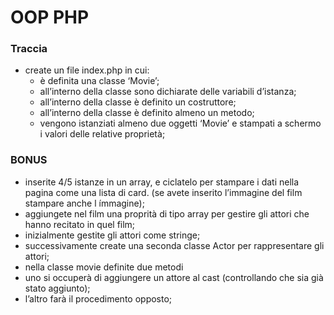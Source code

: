 # OOP PHP

### Traccia
- create un file index.php in cui:
    - è definita una classe ‘Movie’;
    - all’interno della classe sono dichiarate delle variabili d’istanza;
    - all’interno della classe è definito un costruttore;
    - all’interno della classe è definito almeno un metodo;
    - vengono istanziati almeno due oggetti ‘Movie’ e stampati a schermo i valori delle relative proprietà;

### BONUS
- inserite 4/5 istanze in un array, e ciclatelo per stampare i dati nella pagina come una lista di card. (se avete inserito l’immagine del film stampare anche l ímmagine);
- aggiungete nel film una proprità di tipo array per gestire gli attori che hanno recitato in quel film;
- inizialmente gestite gli attori come stringe;
- successivamente create una seconda classe Actor per rappresentare gli attori;
- nella classe movie definite due metodi
- uno si occuperà di aggiungere un attore al cast (controllando che sia già stato aggiunto);
- l’altro farà il procedimento opposto;